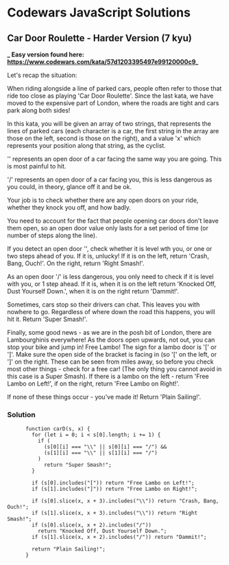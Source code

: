 # Codewars JavaScript Solutions

## Car Door Roulette - Harder Version (7 kyu)

**_ Easy version found here: https://www.codewars.com/kata/57d1203395497e99120000c9_**

Let's recap the situation:

When riding alongside a line of parked cars, people often refer to those that ride too close as playing 'Car Door Roulette'. Since the last kata, we have moved to the expensive part of London, where the roads are tight and cars park along both sides!

In this kata, you will be given an array of two strings, that represents the lines of parked cars (each character is a car, the first string in the array are those on the left, second is those on the right), and a value 'x' which represents your position along that string, as the cyclist.

'\' represents an open door of a car facing the same way you are going. This is most painful to hit.

'/' represents an open door of a car facing you, this is less dangerous as you could, in theory, glance off it and be ok.

Your job is to check whether there are any open doors on your ride, whether they knock you off, and how badly.

You need to account for the fact that people opening car doors don't leave them open, so an open door value only lasts for a set period of time (or number of steps along the line).

If you detect an open door '\', check whether it is level wth you, or one or two steps ahead of you. If it is, unlucky! If it is on the left, return 'Crash, Bang, Ouch!'. On the right, return 'Right Smash!'.

As an open door '/' is less dangerous, you only need to check if it is level with you, or 1 step ahead. If it is, when it is on the left return 'Knocked Off, Dust Yourself Down.', when it is on the right return 'Dammit!'.

Sometimes, cars stop so their drivers can chat. This leaves you with nowhere to go. Regardless of where down the road this happens, you will hit it. Return 'Super Smash!'.

Finally, some good news - as we are in the posh bit of London, there are Lambourghinis everywhere! As the doors open upwards, not out, you can stop your bike and jump in! Free Lambo! The sign for a lambo door is '[' or ']'. Make sure the open side of the bracket is facing in (so '[' on the left, or ']' on the right. These can be seen from miles away, so before you check most other things - check for a free car! (The only thing you cannot avoid in this case is a Super Smash). If there is a lambo on the left - return 'Free Lambo on Left!', if on the right, return 'Free Lambo on Right!'.

If none of these things occur - you've made it! Return 'Plain Sailing!'.

### Solution

```
      function carD(s, x) {
        for (let i = 0; i < s[0].length; i += 1) {
          if (
            (s[0][i] === "\\" || s[0][i] === "/") &&
            (s[1][i] === "\\" || s[1][i] === "/")
          )
            return "Super Smash!";
        }

        if (s[0].includes("[")) return "Free Lambo on Left!";
        if (s[1].includes("]")) return "Free Lambo on Right!";

        if (s[0].slice(x, x + 3).includes("\\")) return "Crash, Bang, Ouch!";
        if (s[1].slice(x, x + 3).includes("\\")) return "Right Smash!";
        if (s[0].slice(x, x + 2).includes("/"))
          return "Knocked Off, Dust Yourself Down.";
        if (s[1].slice(x, x + 2).includes("/")) return "Dammit!";

        return "Plain Sailing!";
      }
```
